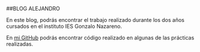 ##BLOG ALEJANDRO

En este blog, podrás encontrar el trabajo realizado durante los dos años cursados en el instituto IES Gonzalo Nazareno. 

En [mi GitHub](https://github.com/alealbaladejo) podrás encontrar código realizado en algunas de las prácticas realizadas.
